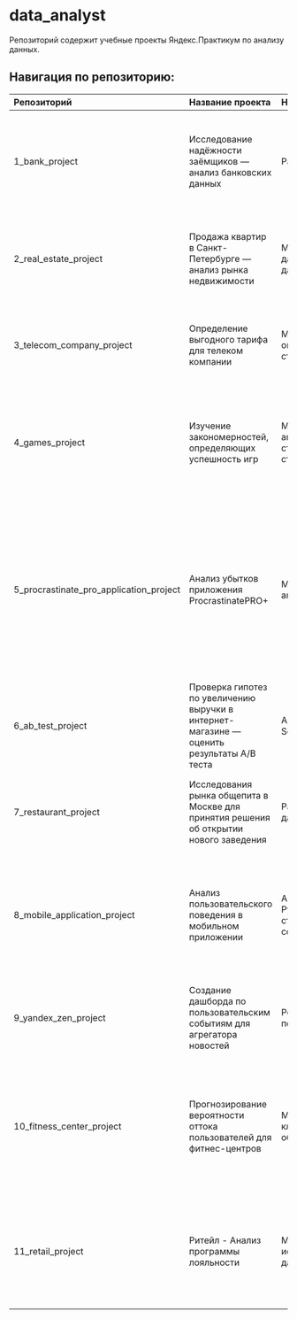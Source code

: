 # data_analyst

Репозиторий содержит учебные проекты Яндекс.Практикум по анализу данных.

## Навигация по репозиторию:


| Репозиторий | Название проекта | Навыки и инструменты | Описание проекта |
| :---------- | :--------------- | :--------------------| :----------------|
|1_bank_project|Исследование надёжности заёмщиков — анализ банковских данных|Pandas,Python,предобработка данных|На основе статистики о платёжеспособности клиентов исследовать влияет ли семейное положение и количество детей клиента на факт возврата кредита в срок|
|2_real_estate_project|Продажа квартир в Санкт-Петербурге — анализ рынка недвижимости|Matplotlib,Pandas,Python,визуализация данных,исследовательский анализ данных,предобработка данных|Используя данные сервиса Яндекс.Недвижимость, определить рыночную стоимость объектов недвижимости и типичные параметры квартир|
|3_telecom_company_project|Определение выгодного тарифа для телеком компании|Matplotlib, NumPy, Pandas, Python, SciPy, описательная статистика, проверка статистических гипотез|На основе данных клиентов оператора сотовой связи проанализировать поведение клиентов и поиск оптимального тарифа|
|4_games_project|Изучение закономерностей, определяющих успешность игр|Matplotlib,NumPy,Pandas,Python,исследовательский анализ данных,описательная статистика,предобработка данных,проверка статистических гипотез|Используя исторические данные о продажах компьютерных игр, оценки пользователей и экспертов, жанры и платформы, выявить закономерности, определяющие успешность игры |
|5_procrastinate_pro_application_project|Анализ убытков приложения ProcrastinatePRO+|Matplotlib, Pandas, Python, Seaborn, когортный анализ, продуктовые метрики, юнит-экономика|Задача для маркетингового аналитика развлекательного приложения Procrastinate Pro+. Несмотря на огромные вложения в рекламу, последние несколько месяцев компания терпит убытки. Задача — разобраться в причинах и помочь компании выйти в плюс.|
|6_ab_test_project|Проверка гипотез по увеличению выручки в интернет-магазине — оценить результаты A/B теста|A/B-тестирование, Matplotlib, Pandas, Python, SciPy, проверка статистических гипотез|Используя данные интернет-магазина приоритезировать гипотезы, произвести оценку результатов A/B-тестирования различными методами|
|7_restaurant_project|Исследования рынка общепита в Москве для принятия решения об открытии нового заведения|Pandas, Plotly, Python, Seaborn, визуализация данных|Исследование рынка общественного питания на основе открытых данных, подготовка презентации для инвесторов||telecom_company_project|Определение выгодного тарифа для телеком компании|Matplotlib,NumPy,Pandas,Python,SciPy,описательная статистика,проверка статистических гипотез|На основе данных клиентов оператора сотовой связи проанализировать поведение клиентов и поиск оптимального тарифа|
|8_mobile_application_project|Анализ пользовательского поведения в мобильном приложении|A/B-тестирование, Matplotlib, Pandas, Plotly, Python, Seaborn, визуализация данных, проверка статистических гипотез, продуктовые метрики, событийная аналитика|На основе данных использования мобильного приложения для продажи продуктов питания проанализировать воронку продаж, а также оценить результаты A/A/B-тестирования|
|9_yandex_zen_project|Создание дашборда по пользовательским событиям для агрегатора новостей|PostgreSQL, Python, SQLAlchemy, Tableau, dash, построение дашбордов, продуктовые метрики|Используя данные Яндекс.Дзена построить дашборд с метриками взаимодействия пользователей с карточками статей|
|10_fitness_center_project|Прогнозирование вероятности оттока пользователей для фитнес-центров|Matplotlib, Pandas, Python, Scikit-learn, Seaborn, классификация, кластеризация, машинное обучение|На основе данных о посетителях сети фитнес-центров спрогнозировать вероятность оттока для каждого клиента в следующем месяце, сформировать с помощью кластеризации портреты пользователей|
|11_retail_project|Ритейл - Анализ программы лояльности|Matplotlib, Pandas, Python, Seaborn, Plotly, исследовательский анализ данных, предобработка данных, SciPy, проверка статистических гипотез|На основе данных о покупателях сети строительных материалов «Строили, строили и наконец построили»  проанализировать программу лояльности и дать рекомендации бизнесу|
